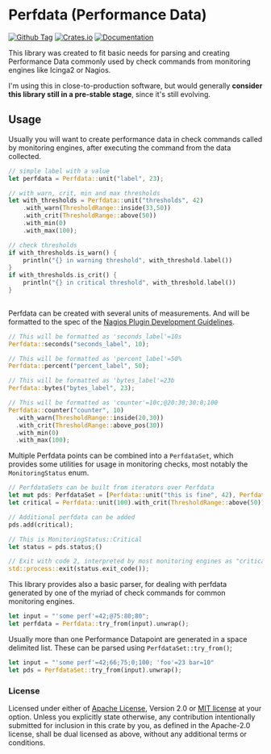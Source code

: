 # Perfdata (Performance Data)

[![Github Tag](https://img.shields.io/github/v/tag/benjamingroeber/perfdata.svg?sort=semver)](https://github.com/benjamingroeber/perfdata)
[![Crates.io](https://img.shields.io/crates/v/perfdata.svg)](https://crates.io/crates/perfdata)
[![Documentation](https://docs.rs/perfdata/badge.svg)](https://docs.rs/perfdata)

This library was created to fit basic needs for parsing and creating
Performance Data commonly used by check commands from monitoring engines
like Icinga2 or Nagios.

I'm using this in close-to-production software, but would generally **consider
this library still in a pre-stable stage**, since it's still evolving.

## Usage
Usually you will want to create performance data in check commands called by
monitoring engines, after executing the command from the data collected.
```rust
// simple label with a value
let perfdata = Perfdata::unit("label", 23);

// with warn, crit, min and max thresholds
let with_thresholds = Perfdata::unit("thresholds", 42)
    .with_warn(ThresholdRange::inside(33,50))
    .with_crit(ThresholdRange::above(50))
    .with_min(0)
    .with_max(100);

// check thresholds
if with_thresholds.is_warn() {
    println("{} in warning threshold", with_threshold.label())
}
if with_thresholds.is_crit() {
    println("{} in critical threshold", with_threshold.label())
}
   
```

Perfdata can be created with several units of measurements. And will be
formatted to the spec of the
[Nagios Plugin Development Guidelines](https://nagios-plugins.org/doc/guidelines.html#AEN200).
```rust
// This will be formatted as 'seconds_label'=10s
Perfdata::seconds("seconds_label", 10);

// This will be formatted as 'percent_label'=50%
Perfdata::percent("percent_label", 50);

// This will be formatted as 'bytes_label'=23b
Perfdata::bytes("bytes_label", 23);

// This will be formatted as 'counter'=10c;@20:30;30;0;100
Perfdata::counter("counter", 10)
  .with_warn(ThresholdRange::inside(20,30))
  .with_crit(ThresholdRange::above_pos(30))
  .with_min(0)
  .with_max(100);
```

Multiple Perfdata points can be combined into a `PerfdataSet`, which provides some utilities for usage in monitoring
checks, most notably the `MonitoringStatus` enum.

```rust
// PerfdataSets can be built from iterators over Perfdata
let mut pds: PerfdataSet = [Perfdata::unit("this is fine", 42), Perfdata::percent("this is also fine")].iter().collect();
let critical = Perfdata::unit(100).with_crit(ThresholdRange::above(50));

// Additional perfdata can be added
pds.add(critical);

// This is MonitoringStatus::Critical
let status = pds.status;()

// Exit with code 2, interpreted by most monitoring engines as "critical" check result
std::process::exit(status.exit_code());
```

This library provides also a basic parser, for dealing with perfdata generated by one of the
myriad of check commands for common monitoring engines.
```rust
let input = "'some perf'=42;@75:80;80";
let perfdata = Perfdata::try_from(input).unwrap();
```

Usually more than one Performance Datapoint are generated in a space delimited list.
These can be parsed using `PerfdataSet::try_from()`;
```rust
let input = "'some perf'=42;66;75;0;100; 'foo'=23 bar=10"
let pds = PerfdataSet::try_from(input).unwrap();
```

### License
Licensed under either of [Apache License](./LICENSE-APACHE), Version 2.0 or [MIT license](./LICENSE-MIT) at your option.
Unless you explicitly state otherwise, any contribution intentionally submitted for
inclusion in this crate by you, as defined in the Apache-2.0 license, shall be dual
licensed as above, without any additional terms or conditions.
